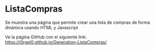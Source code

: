 # ListaCompras
Se muestra una página que permite crear una lista de compras de forma dinámica usando HTML y Javascript

Ve la página GitHub con el siguiente link: https://j0rgel0.github.io/Generation-ListaCompras/